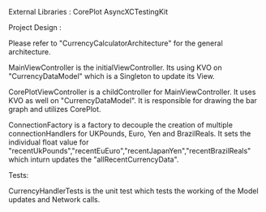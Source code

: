 External Libraries :
CorePlot
AsyncXCTestingKit


Project Design : 


Please refer to "CurrencyCalculatorArchitecture" for the general architecture. 

MainViewController is the initialViewController. Its using KVO on "CurrencyDataModel" which is a Singleton to update its View.

CorePlotViewController is a childController for MainViewController. It uses KVO as well on "CurrencyDataModel". It is responsible for drawing the bar graph and utilizes CorePlot.

ConnectionFactory is a factory to decouple the creation of multiple connectionHandlers for UKPounds, Euro, Yen and BrazilReals. It sets the individual float value for "recentUkPounds","recentEuEuro","recentJapanYen","recentBrazilReals" which inturn updates the "allRecentCurrencyData". 

Tests: 

CurrencyHandlerTests is the unit test which tests the working of the Model updates and Network calls.




